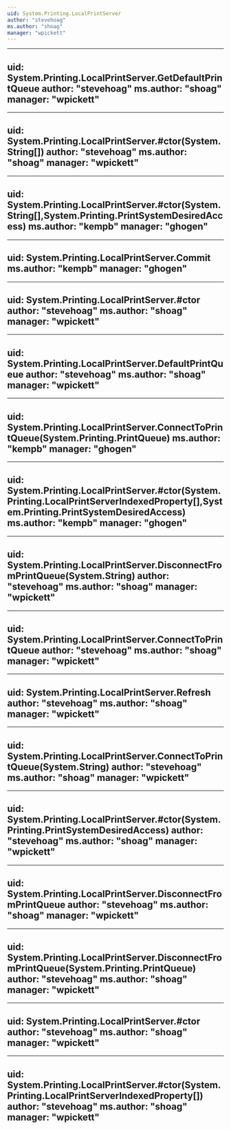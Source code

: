 ```yaml
---
uid: System.Printing.LocalPrintServer
author: "stevehoag"
ms.author: "shoag"
manager: "wpickett"
---
```


---
uid: System.Printing.LocalPrintServer.GetDefaultPrintQueue
author: "stevehoag"
ms.author: "shoag"
manager: "wpickett"
---

---
uid: System.Printing.LocalPrintServer.#ctor(System.String[])
author: "stevehoag"
ms.author: "shoag"
manager: "wpickett"
---

---
uid: System.Printing.LocalPrintServer.#ctor(System.String[],System.Printing.PrintSystemDesiredAccess)
ms.author: "kempb"
manager: "ghogen"
---

---
uid: System.Printing.LocalPrintServer.Commit
ms.author: "kempb"
manager: "ghogen"
---

---
uid: System.Printing.LocalPrintServer.#ctor
author: "stevehoag"
ms.author: "shoag"
manager: "wpickett"
---

---
uid: System.Printing.LocalPrintServer.DefaultPrintQueue
author: "stevehoag"
ms.author: "shoag"
manager: "wpickett"
---

---
uid: System.Printing.LocalPrintServer.ConnectToPrintQueue(System.Printing.PrintQueue)
ms.author: "kempb"
manager: "ghogen"
---

---
uid: System.Printing.LocalPrintServer.#ctor(System.Printing.LocalPrintServerIndexedProperty[],System.Printing.PrintSystemDesiredAccess)
ms.author: "kempb"
manager: "ghogen"
---

---
uid: System.Printing.LocalPrintServer.DisconnectFromPrintQueue(System.String)
author: "stevehoag"
ms.author: "shoag"
manager: "wpickett"
---

---
uid: System.Printing.LocalPrintServer.ConnectToPrintQueue
author: "stevehoag"
ms.author: "shoag"
manager: "wpickett"
---

---
uid: System.Printing.LocalPrintServer.Refresh
author: "stevehoag"
ms.author: "shoag"
manager: "wpickett"
---

---
uid: System.Printing.LocalPrintServer.ConnectToPrintQueue(System.String)
author: "stevehoag"
ms.author: "shoag"
manager: "wpickett"
---

---
uid: System.Printing.LocalPrintServer.#ctor(System.Printing.PrintSystemDesiredAccess)
author: "stevehoag"
ms.author: "shoag"
manager: "wpickett"
---

---
uid: System.Printing.LocalPrintServer.DisconnectFromPrintQueue
author: "stevehoag"
ms.author: "shoag"
manager: "wpickett"
---

---
uid: System.Printing.LocalPrintServer.DisconnectFromPrintQueue(System.Printing.PrintQueue)
author: "stevehoag"
ms.author: "shoag"
manager: "wpickett"
---

---
uid: System.Printing.LocalPrintServer.#ctor
author: "stevehoag"
ms.author: "shoag"
manager: "wpickett"
---

---
uid: System.Printing.LocalPrintServer.#ctor(System.Printing.LocalPrintServerIndexedProperty[])
author: "stevehoag"
ms.author: "shoag"
manager: "wpickett"
---

